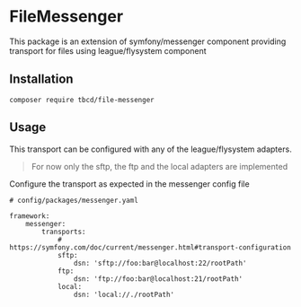 # FileMessenger

This package is an extension of symfony/messenger component providing transport for files using league/flysystem
component

## Installation

```
composer require tbcd/file-messenger
```

## Usage

This transport can be configured with any of the league/flysystem adapters.
> For now only the sftp, the ftp and the local adapters are implemented

Configure the transport as expected in the messenger config file

```
# config/packages/messenger.yaml

framework:
    messenger:
        transports:
            # https://symfony.com/doc/current/messenger.html#transport-configuration
            sftp:
                dsn: 'sftp://foo:bar@localhost:22/rootPath'
            ftp:
                dsn: 'ftp://foo:bar@localhost:21/rootPath'
            local:
                dsn: 'local://./rootPath'
```
